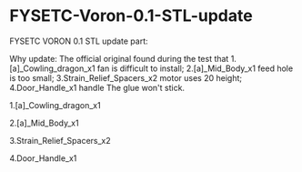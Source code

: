 # FYSETC-Voron-0.1-STL-update
FYSETC VORON 0.1 STL update part:

Why update: The official original found during the test that 1.[a]_Cowling_dragon_x1 fan is difficult to install; 2.[a]_Mid_Body_x1 feed hole is too small; 3.Strain_Relief_Spacers_x2 motor uses 20 height; 4.Door_Handle_x1 handle The glue won't stick.

1.[a]_Cowling_dragon_x1

2.[a]_Mid_Body_x1

3.Strain_Relief_Spacers_x2

4.Door_Handle_x1